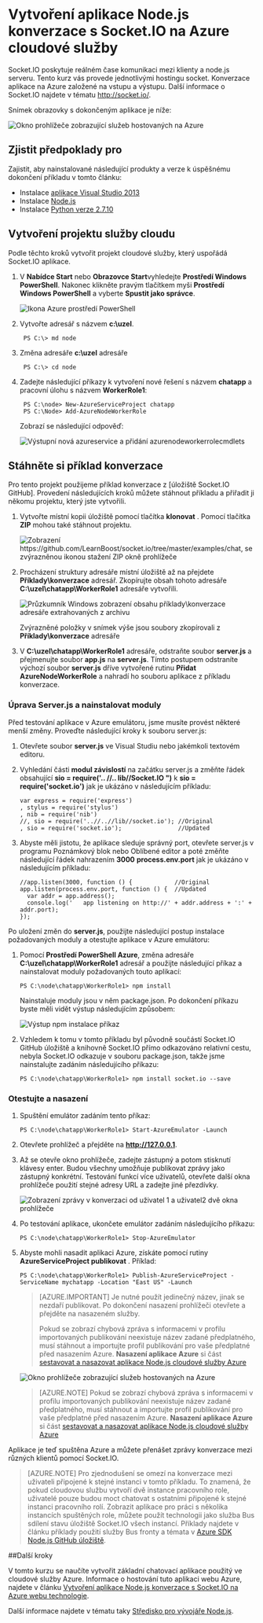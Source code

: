 <properties 
    pageTitle="Aplikace Node.js pomocí Socket.io | Microsoft Azure" 
    description="Naučte se používat socket.io aplikaci node.js hostitelem Azure." 
    services="cloud-services" 
    documentationCenter="nodejs" 
    authors="rmcmurray" 
    manager="wpickett" 
    editor=""/>

<tags 
    ms.service="cloud-services" 
    ms.workload="tbd" 
    ms.tgt_pltfrm="na" 
    ms.devlang="nodejs" 
    ms.topic="article" 
    ms.date="08/11/2016" 
    ms.author="robmcm"/>

# <a name="build-a-nodejs-chat-application-with-socketio-on-an-azure-cloud-service"></a>Vytvoření aplikace Node.js konverzace s Socket.IO na Azure cloudové služby

Socket.IO poskytuje reálném čase komunikaci mezi klienty a node.js serveru. Tento kurz vás provede jednotlivými hostingu socket. Konverzace aplikace na Azure založené na vstupu a výstupu. Další informace o Socket.IO najdete v tématu <http://socket.io/>.

Snímek obrazovky s dokončeným aplikace je níže:

![Okno prohlížeče zobrazující služeb hostovaných na Azure][completed-app]  

## <a name="prerequisites"></a>Zjistit předpoklady pro

Zajistit, aby nainstalované následující produkty a verze k úspěšnému dokončení příkladu v tomto článku:

* Instalace [aplikace Visual Studio 2013](https://www.visualstudio.com/en-us/downloads/download-visual-studio-vs.aspx)
* Instalace [Node.js](https://nodejs.org/download/)
* Instalace [Python verze 2.7.10](https://www.python.org/)

## <a name="create-a-cloud-service-project"></a>Vytvoření projektu služby cloudu

Podle těchto kroků vytvořit projekt cloudové služby, který uspořádá Socket.IO aplikace.

1. V **Nabídce Start** nebo **Obrazovce Start**vyhledejte **Prostředí Windows PowerShell**. Nakonec klikněte pravým tlačítkem myši **Prostředí Windows PowerShell** a vyberte **Spustit jako správce**.

    ![Ikona Azure prostředí PowerShell][powershell-menu]

2. Vytvořte adresář s názvem **c:\\uzel**. 
 
        PS C:\> md node

3. Změna adresáře **c:\\uzel** adresáře
 
        PS C:\> cd node

4. Zadejte následující příkazy k vytvoření nové řešení s názvem **chatapp** a pracovní úlohu s názvem **WorkerRole1**:

        PS C:\node> New-AzureServiceProject chatapp
        PS C:\Node> Add-AzureNodeWorkerRole

    Zobrazí se následující odpověď:

    ![Výstupní nová azureservice a přidání azurenodeworkerrolecmdlets](./media/cloud-services-nodejs-chat-app-socketio/socketio-1.png)

## <a name="download-the-chat-example"></a>Stáhněte si příklad konverzace

Pro tento projekt použijeme příklad konverzace z [úložiště Socket.IO GitHub]. Provedení následujících kroků můžete stáhnout příkladu a přiřadit ji někomu projektu, který jste vytvořili.

1.  Vytvořte místní kopii úložiště pomocí tlačítka **klonovat** . Pomocí tlačítka **ZIP** mohou také stáhnout projektu.

    ![Zobrazení https://github.com/LearnBoost/socket.io/tree/master/examples/chat, se zvýrazněnou ikonou stažení ZIP okně prohlížeče][chat-example-view]

3.  Procházení struktury adresáře místní úložiště až na přejdete **Příklady\\konverzace** adresář. Zkopírujte obsah tohoto adresáře **C:\\uzel\\chatapp\\WorkerRole1** adresáře vytvořili.

    ![Průzkumník Windows zobrazení obsahu příklady\\konverzace adresáře extrahovaných z archivu][chat-contents]

    Zvýrazněné položky v snímek výše jsou soubory zkopírovali z **Příklady\\konverzace** adresáře

4.  V **C:\\uzel\\chatapp\\WorkerRole1** adresáře, odstraňte soubor **server.js** a přejmenujte soubor **app.js** na **server.js**. Tímto postupem odstraníte výchozí soubor **server.js** dříve vytvořené rutinu **Přidat AzureNodeWorkerRole** a nahradí ho souboru aplikace z příkladu konverzace.

### <a name="modify-serverjs-and-install-modules"></a>Úprava Server.js a nainstalovat moduly

Před testování aplikace v Azure emulátoru, jsme musíte provést některé menší změny. Proveďte následující kroky k souboru server.js:

1.  Otevřete soubor **server.js** ve Visual Studiu nebo jakémkoli textovém editoru.

2.  Vyhledání části **modul závislostí** na začátku server.js a změňte řádek obsahující **sio = require('.. //.. lib//Socket.IO ")** k **sio = require('socket.io')** jak je ukázáno v následujícím příkladu:

        var express = require('express')
        , stylus = require('stylus')
        , nib = require('nib')
        //, sio = require('..//..//lib//socket.io'); //Original
        , sio = require('socket.io');                //Updated

3.  Abyste měli jistotu, že aplikace sleduje správný port, otevřete server.js v programu Poznámkový blok nebo Oblíbené editor a poté změňte následující řádek nahrazením **3000** **process.env.port** jak je ukázáno v následujícím příkladu:

        //app.listen(3000, function () {            //Original
        app.listen(process.env.port, function () {  //Updated
          var addr = app.address();
          console.log('   app listening on http://' + addr.address + ':' + addr.port);
        });

Po uložení změn do **server.js**, použijte následující postup instalace požadovaných moduly a otestujte aplikace v Azure emulátoru:

1.  Pomocí **Prostředí PowerShell Azure**, změna adresáře **C:\\uzel\\chatapp\\WorkerRole1** adresář a použijte následující příkaz a nainstalovat moduly požadovaných touto aplikací:

        PS C:\node\chatapp\WorkerRole1> npm install

    Nainstaluje moduly jsou v něm package.json. Po dokončení příkazu byste měli vidět výstup následujícím způsobem:

    ![Výstup npm instalace příkaz][The-output-of-the-npm-install-command]

4.  Vzhledem k tomu v tomto příkladu byl původně součástí Socket.IO GitHub úložiště a knihovně Socket.IO přímo odkazováno relativní cestu, nebyla Socket.IO odkazuje v souboru package.json, takže jsme nainstalujte zadáním následujícího příkazu:

        PS C:\node\chatapp\WorkerRole1> npm install socket.io --save

### <a name="test-and-deploy"></a>Otestujte a nasazení

1.  Spuštění emulátor zadáním tento příkaz:

        PS C:\node\chatapp\WorkerRole1> Start-AzureEmulator -Launch

2.  Otevřete prohlížeč a přejděte na **http://127.0.0.1**.

3.  Až se otevře okno prohlížeče, zadejte zástupný a potom stisknutí klávesy enter.
    Budou všechny umožňuje publikovat zprávy jako zástupný konkrétní. Testování funkcí více uživatelů, otevřete další okna prohlížeče použití stejné adresy URL a zadejte jiné přezdívky.

    ![Zobrazení zprávy v konverzaci od uživatel 1 a uživatel2 dvě okna prohlížeče](./media/cloud-services-nodejs-chat-app-socketio/socketio-8.png)

3.  Po testování aplikace, ukončete emulátor zadáním následujícího příkazu:

        PS C:\node\chatapp\WorkerRole1> Stop-AzureEmulator

4.  Abyste mohli nasadit aplikaci Azure, získáte pomocí rutiny **AzureServiceProject publikovat** . Příklad:

        PS C:\node\chatapp\WorkerRole1> Publish-AzureServiceProject -ServiceName mychatapp -Location "East US" -Launch

    > [AZURE.IMPORTANT] Je nutné použít jedinečný název, jinak se nezdaří publikovat. Po dokončení nasazení prohlížeči otevřete a přejděte na nasazeném služby.
    > 
    > Pokud se zobrazí chybová zpráva s informacemi v profilu importovaných publikování neexistuje název zadané předplatného, musí stáhnout a importujte profil publikování pro vaše předplatné před nasazením Azure. **Nasazení aplikace Azure** si část [sestavovat a nasazovat aplikace Node.js cloudové služby Azure](https://azure.microsoft.com/develop/nodejs/tutorials/getting-started/)

    ![Okno prohlížeče zobrazující služeb hostovaných na Azure][completed-app]

    > [AZURE.NOTE] Pokud se zobrazí chybová zpráva s informacemi v profilu importovaných publikování neexistuje název zadané předplatného, musí stáhnout a importujte profil publikování pro vaše předplatné před nasazením Azure. **Nasazení aplikace Azure** si část [sestavovat a nasazovat aplikace Node.js cloudové služby Azure](https://azure.microsoft.com/develop/nodejs/tutorials/getting-started/)

Aplikace je teď spuštěna Azure a můžete přenášet zprávy konverzace mezi různých klientů pomocí Socket.IO.

> [AZURE.NOTE] Pro zjednodušení se omezí na konverzace mezi uživateli připojené k stejné instanci v tomto příkladu. To znamená, že pokud cloudovou službu vytvoří dvě instance pracovního role, uživatelé pouze budou moct chatovat s ostatními připojené k stejné instanci pracovního rolí. Zobrazit aplikace pro práci s několika instancích spuštěných role, můžete použít technologii jako služba Bus sdílení stavu úložiště Socket.IO všech instancí. Příklady najdete v článku příklady použití služby Bus fronty a témata v [Azure SDK Node.js GitHub úložiště](https://github.com/WindowsAzure/azure-sdk-for-node).

##<a name="next-steps"></a>Další kroky

V tomto kurzu se naučíte vytvořit základní chatovací aplikace použitý ve cloudové služby Azure. Informace o hostování tuto aplikaci webu Azure, najdete v článku [Vytvoření aplikace Node.js konverzace s Socket.IO na Azure webu technologie][chatwebsite].

Další informace najdete v tématu taky [Středisko pro vývojáře Node.js](/develop/nodejs/).

  [chatwebsite]: /develop/nodejs/tutorials/website-using-socketio/

  [Azure SLA]: http://www.windowsazure.com/support/sla/
  [Azure SDK for Node.js GitHub repository]: https://github.com/WindowsAzure/azure-sdk-for-node
  [completed-app]: ./media/cloud-services-nodejs-chat-app-socketio/socketio-10.png
  [Azure SDK for Node.js]: https://www.windowsazure.com/develop/nodejs/
  [Node.js Web Application]: https://www.windowsazure.com/develop/nodejs/tutorials/getting-started/
  [Socket.IO GitHub úložiště]: https://github.com/LearnBoost/socket.io/tree/0.9.14
  [Azure Considerations]: #windowsazureconsiderations
  [Hosting the Chat Example in a Worker Role]: #hostingthechatexampleinawebrole
  [Summary and Next Steps]: #summary
  [powershell-menu]: ./media/cloud-services-nodejs-chat-app-socketio/azure-powershell-start.png

  [chat example]: https://github.com/LearnBoost/socket.io/tree/master/examples/chat
  [chat-example-view]: ./media/cloud-services-nodejs-chat-app-socketio/socketio-22.png
  
  
  [chat-contents]: ./media/cloud-services-nodejs-chat-app-socketio/socketio-5.png
  [The-output-of-the-npm-install-command]: ./media/cloud-services-nodejs-chat-app-socketio/socketio-7.png
  [The output of the Publish-AzureService command]: ./media/cloud-services-nodejs-chat-app-socketio/socketio-9.png
  
 
